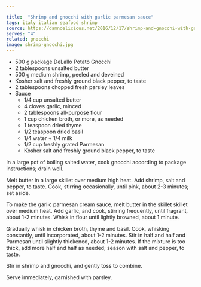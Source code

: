 ```yaml
---

title:  "Shrimp and gnocchi with garlic parmesan sauce"
tags: italy italian seafood shrimp
source: https://damndelicious.net/2016/12/17/shrimp-and-gnocchi-with-garlic-parmesan-cream-sauce/
serves: "4"
related: gnocchi
image: shrimp-gnocchi.jpg
---
```

* 500 g package DeLallo Potato Gnocchi
* 2 tablespoons unsalted butter
* 500 g medium shrimp, peeled and deveined
* Kosher salt and freshly ground black pepper, to taste
* 2 tablespoons chopped fresh parsley leaves
* Sauce
  * 1/4 cup unsalted butter
  * 4 cloves garlic, minced
  * 2 tablespoons all-purpose flour
  * 1 cup chicken broth, or more, as needed
  * 1 teaspoon dried thyme
  * 1/2 teaspoon dried basil
  * 1/4 water + 1/4 milk
  * 1/2 cup freshly grated Parmesan
  * Kosher salt and freshly ground black pepper, to taste

In a large pot of boiling salted water, cook gnocchi according to package instructions; drain well.

Melt butter in a large skillet over medium high heat. Add shrimp, salt and pepper, to taste. Cook, stirring occasionally, until pink, about 2-3 minutes; set aside.

To make the garlic parmesan cream sauce, melt butter in the skillet skillet over medium heat. Add garlic, and cook, stirring frequently, until fragrant, about 1-2 minutes. Whisk in flour until lightly browned, about 1 minute.

Gradually whisk in chicken broth, thyme and basil. Cook, whisking constantly, until incorporated, about 1-2 minutes. Stir in half and half and Parmesan until slightly thickened, about 1-2 minutes. If the mixture is too thick, add more half and half as needed; season with salt and pepper, to taste.

Stir in shrimp and gnocchi, and gently toss to combine.

Serve immediately, garnished with parsley.
